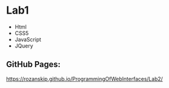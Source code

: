 # Lab1

- Html 
- CSS5
- JavaScript
- JQuery

## GitHub Pages:
https://rozanskip.github.io/ProgrammingOfWebInterfaces/Lab2/